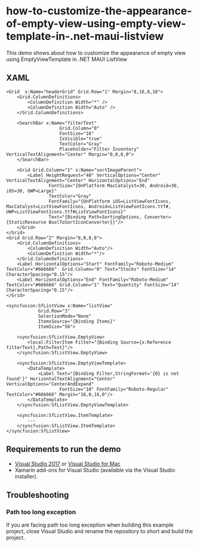 # how-to-customize-the-appearance-of-empty-view-using-empty-view-template-in-.net-maui-listview

This demo shows about how to customize the appearance of empty view using EmptyViewTemplate in .NET MAUI ListView

## XAML 
<Grid Margin="0">
    <Grid.RowDefinitions>
        <RowDefinition Height="30"/>
        <RowDefinition Height="Auto"/>
        <RowDefinition Height="30"/>
        <RowDefinition Height="*" />
    </Grid.RowDefinitions>
    <Label Grid.Row="0" Text="Inventory Management" TextColor="#E3000000" FontFamily="Roboto-Medium" CharacterSpacing="0.25" FontSize="16" Margin="8,10,0,0" />

    <Grid  x:Name="headerGrid" Grid.Row="1" Margin="8,16,8,16">
        <Grid.ColumnDefinitions>
            <ColumnDefinition Width="*" />
            <ColumnDefinition Width="Auto" />
        </Grid.ColumnDefinitions>

        <SearchBar x:Name="filterText"                                
                        Grid.Column="0"                              
                        FontSize="16"
                        IsVisible="true"                           
                        TextColor="Gray"
                        Placeholder="Filter Inventory" VerticalTextAlignment="Center" Margin="0,0,8,0">
        </SearchBar>

        <Grid Grid.Column="1" x:Name="sortImageParent">
            <Label HeightRequest="40" VerticalOptions="Center" VerticalTextAlignment="Center" HorizontalOptions="End"
                    FontSize="{OnPlatform MacCatalyst=30, Android=30, iOS=30, UWP=Large}"
                    TextColor="Gray"
                    FontFamily="{OnPlatform iOS=ListViewFontIcons, MacCatalyst=ListViewFontIcons, Android=ListViewFontIcons.ttf#, UWP=ListViewFontIcons.ttf#ListViewFontIcons}"
                    Text="{Binding Path=SortingOptions, Converter={StaticResource BoolToSortIconConverter}}"/>
        </Grid>
    </Grid>
    <Grid Grid.Row="2" Margin="8,0,8,0">
        <Grid.ColumnDefinitions>
            <ColumnDefinition Width="Auto"/>
            <ColumnDefinition Width="*"/>
        </Grid.ColumnDefinitions>
        <Label HorizontalOptions="Start" FontFamily="Roboto-Medium" TextColor="#666666"  Grid.Column="0" Text="Stocks" FontSize="14" CharacterSpacing="0.15"/>
        <Label HorizontalOptions="End" FontFamily="Roboto-Medium" TextColor="#666666" Grid.Column="1" Text="Quantity" FontSize="14" CharacterSpacing="0.15"/>
    </Grid>

    <syncfusion:SfListView x:Name="listView" 
                Grid.Row="3"
                SelectionMode="None"                                     
                ItemsSource="{Binding Items}"                      
                ItemSize="56">

        <syncfusion:SfListView.EmptyView>
            <local:FilterItem Filter="{Binding Source={x:Reference filterText},Path=Text}"/>
        </syncfusion:SfListView.EmptyView>

        <syncfusion:SfListView.EmptyViewTemplate>
            <DataTemplate>
                <Label Text="{Binding Filter,StringFormat='{0} is not found'}" HorizontalTextAlignment="Center" VerticalOptions="CenterAndExpand"
                        FontSize="18" FontFamily="Roboto-Regular" TextColor="#666666" Margin="16,0,16,0"/>
            </DataTemplate>
        </syncfusion:SfListView.EmptyViewTemplate>

        <syncfusion:SfListView.ItemTemplate>
            ---
        </syncfusion:SfListView.ItemTemplate>
    </syncfusion:SfListView>
</Grid>

## Requirements to run the demo

* [Visual Studio 2017](https://visualstudio.microsoft.com/downloads/) or [Visual Studio for Mac](https://visualstudio.microsoft.com/vs/mac/)
* Xamarin add-ons for Visual Studio (available via the Visual Studio installer).

## Troubleshooting

### Path too long exception

If you are facing path too long exception when building this example project, close Visual Studio and rename the repository to short and build the project.
